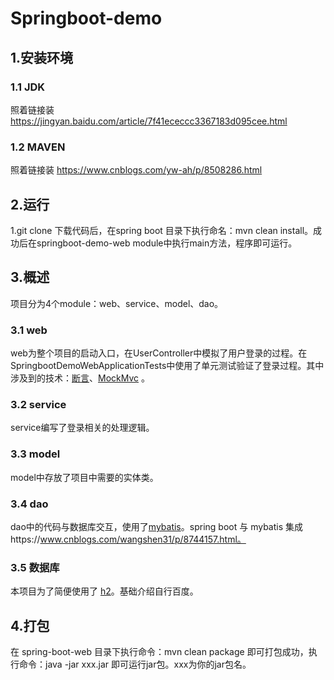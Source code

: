# Springboot-demo

## 1.安装环境

### 1.1 JDK

照着链接装 https://jingyan.baidu.com/article/7f41ececcc3367183d095cee.html

### 1.2 MAVEN

照着链接装 https://www.cnblogs.com/yw-ah/p/8508286.html

## 2.运行

1.git clone 下载代码后，在spring boot 目录下执行命名：mvn clean install。成功后在springboot-demo-web module中执行main方法，程序即可运行。

## 3.概述

项目分为4个module：web、service、model、dao。

### 3.1 web

web为整个项目的启动入口，在UserController中模拟了用户登录的过程。在SpringbootDemoWebApplicationTests中使用了单元测试验证了登录过程。其中涉及到的技术：[断言](https://cloud.tencent.com/developer/article/1036666)、[MockMvc](https://www.cnblogs.com/williamjie/p/9145165.html) 。

### 3.2 service

service编写了登录相关的处理逻辑。

### 3.3 model

model中存放了项目中需要的实体类。

### 3.4 dao

dao中的代码与数据库交互，使用了[mybatis](http://www.mybatis.cn/)。spring boot 与 mybatis 集成https://www.cnblogs.com/wangshen31/p/8744157.html。

### 3.5 数据库

本项目为了简便使用了 [h2](https://www.ibm.com/links?url=http%3A%2F%2Fwww.h2database.com%2Fh2.pdf)。基础介绍自行百度。

## 4.打包

在 spring-boot-web 目录下执行命令：mvn clean package 即可打包成功，执行命令：java -jar xxx.jar 即可运行jar包。xxx为你的jar包名。
